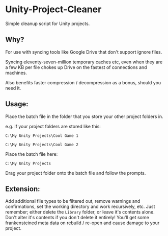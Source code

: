 # Unity-Project-Cleaner
Simple cleanup script for Unity projects.


## Why?
For use with syncing tools like Google Drive that don't support ignore files.

Syncing eleventy-seven-million temporary caches etc, even when they are a few KB per file chokes up Drive on the fastest of connections and machines.

Also benefits faster compression / decompression as a bonus, should you need it.


## Usage:
Place the batch file in the folder that you store your other project folders in.

e.g. if your project folders are stored like this:

`C:\My Unity Projects\Cool Game 1`

`C:\My Unity Projects\Cool Game 2`


Place the batch file here:

`C:\My Unity Projects`

Drag your project folder onto the batch file and follow the prompts.


## Extension:
Add additional file types to be filtered out, remove warnings and confirmations, set the working directory and work recursively, etc.
Just remember; either delete the `Library` folder, or leave it's contents alone. Don't alter it's contents if you don't delete it entirely! You'll get some frankensteined meta data on rebuild / re-open and cause damage to your project.
